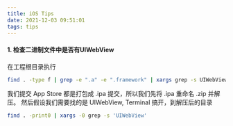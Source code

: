 ```yaml
---
title: iOS Tips
date: 2021-12-03 09:51:01
tags: tips
---
```


#### 1. 检查二进制文件中是否有UIWebView

在工程根目录执行

```bash
find . -type f | grep -e ".a" -e ".framework" | xargs grep -s UIWebView
```

我们提交 App Store 都是打包成 .ipa 提交，所以我们先将 .ipa 重命名 .zip 并解压。 然后假设我们需要找的是 UIWebView, Terminal 搞开，到解压后的目录

```bash
find . -print0 | xargs -0 grep -s 'UIWebView'
```
